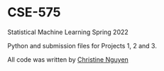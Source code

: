 # CSE-575
Statistical Machine Learning Spring 2022

Python and submission files for Projects 1, 2 and 3.

All code was written by [Christine Nguyen](https://github.com/chrstngyn)

